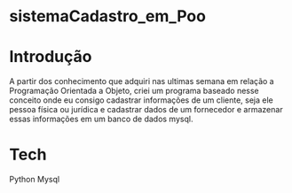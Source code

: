 # sistemaCadastro_em_Poo

# Introdução

A partir dos conhecimento que adquiri nas ultimas semana em relação a Programação Orientada a Objeto, criei um programa baseado nesse conceito onde eu consigo cadastrar informações de um cliente, seja ele pessoa física ou jurídica e cadastrar dados de um fornecedor e armazenar essas informações em um banco de dados mysql.

# Tech

Python 
Mysql

